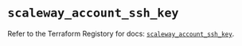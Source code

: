 # `scaleway_account_ssh_key`

Refer to the Terraform Registory for docs: [`scaleway_account_ssh_key`](https://registry.terraform.io/providers/scaleway/scaleway/2.39.0/docs/resources/account_ssh_key).
